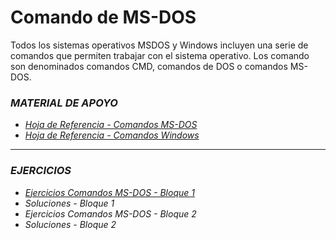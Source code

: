 # Comando de MS-DOS

Todos los sistemas operativos MSDOS y Windows incluyen una serie de comandos que permiten trabajar con el sistema operativo. Los comando son denominados comandos CMD, comandos de DOS o comandos MS-DOS.

### ***MATERIAL DE APOYO***
* [*Hoja de Referencia - Comandos MS-DOS*](https://github.com/formaciones/ms-dos/blob/main/MSDOS_CommandsReference.pdf)
* [*Hoja de Referencia - Comandos Windows*](https://github.com/formaciones/ms-dos/blob/main/Windows_CommandsReference.pdf)
&nbsp;
---
### ***EJERCICIOS***
* [*Ejercicios Comandos MS-DOS - Bloque 1*](https://github.com/formaciones/ms-dos/blob/main/EJERCICIOS-1.md)
* *Soluciones - Bloque 1*
* *Ejercicios Comandos MS-DOS - Bloque 2*
* *Soluciones - Bloque 2*

